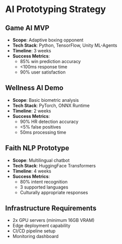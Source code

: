 # AI Prototyping Strategy

## Game AI MVP

- **Scope**: Adaptive boxing opponent
- **Tech Stack**: Python, TensorFlow, Unity ML-Agents
- **Timeline**: 3 weeks
- **Success Metrics**:
  - 85% win prediction accuracy
  - <100ms response time
  - 90% user satisfaction

## Wellness AI Demo

- **Scope**: Basic biometric analysis
- **Tech Stack**: PyTorch, ONNX Runtime
- **Timeline**: 2 weeks
- **Success Metrics**:
  - 90% HR detection accuracy
  - <5% false positives
  - 50ms processing time

## Faith NLP Prototype

- **Scope**: Multilingual chatbot
- **Tech Stack**: HuggingFace Transformers
- **Timeline**: 4 weeks
- **Success Metrics**:
  - 80% intent recognition
  - 3 supported languages
  - Culturally appropriate responses

## Infrastructure Requirements

- 2x GPU servers (minimum 16GB VRAM)
- Edge deployment capability
- CI/CD pipeline setup
- Monitoring dashboard
